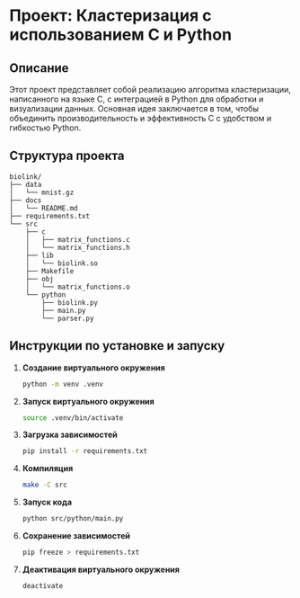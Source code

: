 # Проект: Кластеризация с использованием C и Python

## Описание

Этот проект представляет собой реализацию алгоритма кластеризации, написанного на языке C, с интеграцией в Python для обработки и визуализации данных. Основная идея заключается в том, чтобы объединить производительность и эффективность C с удобством и гибкостью Python.

## Структура проекта

```
biolink/
├── data
│   └── mnist.gz
├── docs
│   └── README.md
├── requirements.txt
└── src
    ├── c
    │   ├── matrix_functions.c
    │   └── matrix_functions.h
    ├── lib
    │   └── biolink.so
    ├── Makefile
    ├── obj
    │   └── matrix_functions.o
    └── python
        ├── biolink.py
        ├── main.py
        └── parser.py
```

## Инструкции по установке и запуску

1. **Создание виртуального окружения**
	```bash
	python -m venv .venv
	```

2. **Запуск виртуального окружения**
	```bash
	source .venv/bin/activate
	```

3. **Загрузка зависимостей**
	```bash
	pip install -r requirements.txt
	```
	
4. **Компиляция**
	```bash
	make -C src
	```

5. **Запуск кода**
	```bash
	python src/python/main.py
	```
	
6. **Сохранение зависимостей**
	```bash
	pip freeze > requirements.txt
	```
	
7. **Деактивация виртуального окружения**
	```bash
	deactivate
	```

